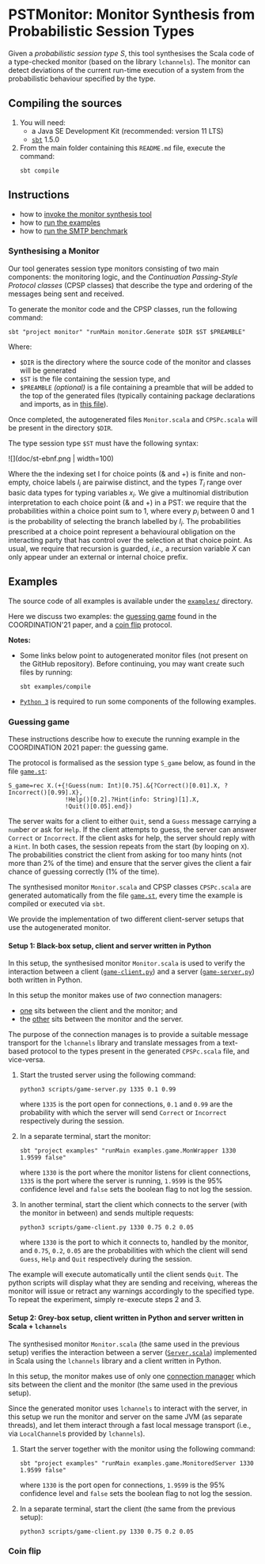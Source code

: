 # PSTMonitor: Monitor Synthesis from Probabilistic Session Types

Given a _probabilistic session type S_, this tool synthesises the Scala code of a type-checked monitor (based on the library `lchannels`). The monitor can detect deviations of the current run-time execution of a system from the probabilistic behaviour specified by the type. 

<!-- The following instructions are for recreating and executing the lottery game example (from [here](https://link.springer.com/chapter/10.1007%2F978-3-030-78142-2_7)).  -->
<!-- We assume a Unix-like operating system with Java 8 as default JRE/JDK which can be downloaded from [here](https://www.oracle.com/java/technologies/javase-jdk8-downloads.html). -->

## Compiling the sources 
  1. You will need:
     * a Java SE Development Kit (recommended: version 11 LTS)
     * [`sbt`](https://www.scala-sbt.org/download.html) 1.5.0
  2. From the main folder containing this `README.md` file, execute the command:
     ```shell
     sbt compile
     ```

## Instructions
  * how to [invoke the monitor synthesis tool](#synthesising-a-monitor)
  * how to [run the examples](#examples)
  * how to [run the SMTP benchmark](#benchmarks)

### Synthesising a Monitor

Our tool generates session type monitors consisting of two main components: the monitoring logic, and the *Continuation Passing-Style Protocol classes* (CPSP classes) that describe the type and ordering of the messages being sent and received.

To generate the monitor code and the CPSP classes, run the following command:

```shell
sbt "project monitor" "runMain monitor.Generate $DIR $ST $PREAMBLE"
```
Where:

  * `$DIR` is the directory where the source code of the monitor and classes will be generated
  * `$ST` is the file containing the session type, and
  * `$PREAMBLE` _(optional)_ is a file containing a preamble that will be added to the top of the generated files (typically containing package declarations and imports, as in [this file](examples/src/main/scala/examples/http/preamble.txt)).

Once completed, the autogenerated files `Monitor.scala` and `CPSPc.scala` will be present in the directory `$DIR`. 

The type session type `$ST` must have the following syntax:

![](doc/st-ebnf.png | width=100)

Where the the indexing set I for choice points (& and +) is finite and non-empty, choice labels _l<sub>i</sub>_ are pairwise distinct, and the types _T<sub>i</sub>_ range over basic data types for typing variables _x<sub>i</sub>_. We give a multinomial distribution interpretation to each choice point (& and +) in a PST: we require that the probabilities within a choice point sum to 1, where every _p<sub>i</sub>_ between 0 and 1 is the probability of selecting the branch labelled by _l<sub>i</sub>_. The probabilities prescribed at a choice point represent a behavioural obligation on the interacting party that has control over the selection at that choice point. As usual, we require that recursion is guarded, _i.e.,_ a recursion variable _X_ can only appear under an external or internal choice prefix.

## Examples

The source code of all examples is available under the [`examples/`](https://github.com/chrisbartoloburlo/stmonitor/tree/pstmonitor/examples/src/main/scala/examples) directory.

Here we discuss two examples: the [guessing game](#guessing-game) found in the COORDINATION'21 paper, and a [coin flip](#coin-flip) protocol.

**Notes:**

  * Some links below point to autogenerated monitor files (not present on the GitHub repository). Before continuing, you may want create such files by running:
    ```shell
    sbt examples/compile
    ```

  * [`Python 3`](https://www.python.org/downloads/) is required to run some components of the following examples.


### Guessing game

These instructions describe how to execute the running example in the COORDINATION 2021 paper: the guessing game.

The protocol is formalised as the session type `S_game` below, as found in the file [`game.st`](https://github.com/chrisbartoloburlo/stmonitor/blob/pstmonitor/examples/src/main/scala/examples/game/game.st): 
```
S_game=rec X.(+{!Guess(num: Int)[0.75].&{?Correct()[0.01].X, ?Incorrect()[0.99].X},
                !Help()[0.2].?Hint(info: String)[1].X,
                !Quit()[0.05].end})
```
The server waits for a client to either `Quit`, send a `Guess` message carrying a `num`ber or ask for `Help`. If the client attempts to guess, the server can answer `Correct` or `Incorrect`. If the client asks for help, the server should reply with a `Hint`. In both cases, the session repeats from the start (by looping on `X`). The probabilities constrict the client from asking for too many hints (not more than 2% of the time) and ensure that the server gives the client a fair chance of guessing correctly (1% of the time). 

The synthesised monitor `Monitor.scala` and CPSP classes `CPSPc.scala`  are generated automatically from the file [`game.st`](https://github.com/chrisbartoloburlo/stmonitor/blob/pstmonitor/examples/src/main/scala/examples/game/game.st), every time the example is compiled or executed via `sbt`.

We provide the implementation of two different client-server setups that use the autogenerated monitor.

#### Setup 1: Black-box setup, client and server written in Python

In this setup, the synthesised monitor `Monitor.scala` is used to verify the interaction between a client ([`game-client.py`](https://github.com/chrisbartoloburlo/stmonitor/blob/pstmonitor/scripts/game-client.py)) and a server ([`game-server.py`](https://github.com/chrisbartoloburlo/stmonitor/blob/pstmonitor/scripts/game-server.py)) both written in Python.

In this setup the monitor makes use of *two* connection managers:

  * [one](https://github.com/chrisbartoloburlo/stmonitor/blob/pstmonitor/examples/src/main/scala/examples/game/ClientConnectionManager.scala) sits between the client and the monitor; and
  * the [other](https://github.com/chrisbartoloburlo/stmonitor/blob/07d4361a67efb444fae5a1f286e24bc2e9810f36/examples/src/main/scala/examples/game/MonWrapper.scala#L13) sits between the monitor and the server. 
  
The purpose of the connection manages is to provide a suitable message transport for the `lchannels` library and translate messages from a text-based protocol to the types present in the generated `CPSPc.scala` file, and vice-versa.

1. Start the trusted server using the following command:
    ```shell
    python3 scripts/game-server.py 1335 0.1 0.99
    ```
    where `1335` is the port open for connections, `0.1` and `0.99` are the probability with which the server will send `Correct` or `Incorrect` respectively during the session.  

2. In a separate terminal, start the monitor:
   ```shell
   sbt "project examples" "runMain examples.game.MonWrapper 1330 1.9599 false"
   ```
   where `1330` is the port where the monitor listens for client connections, `1335` is the port where the server is running, `1.9599` is the 95% confidence level and `false` sets the boolean flag to not log the session.

3. In another terminal, start the client which connects to the server (with the monitor in between) and sends multiple requests:
   ```shell
   python3 scripts/game-client.py 1330 0.75 0.2 0.05
   ```
   where `1330` is the port to which it connects to, handled by the monitor, and `0.75`, `0.2`, `0.05` are the probabilities with which the client will send `Guess`, `Help` and `Quit` respectively during the session. 

The example will execute automatically until the client sends `Quit`. The python scripts will display what they are sending and receiving, whereas the monitor will issue or retract any warnings accordingly to the specified type. To repeat the experiment, simply re-execute steps 2 and 3. 

#### Setup 2: Grey-box setup, client written in Python and server written in Scala + `lchannels` 

The synthesised monitor `Monitor.scala` (the same used in the previous setup) verifies the interaction between a server ([`Server.scala`](https://github.com/chrisbartoloburlo/stmonitor/blob/pstmonitor/examples/src/main/scala/examples/game/Server.scala)) implemented in Scala using the `lchannels` library and a client written in Python. 
 
In this setup, the monitor makes use of only one [connection manager](https://github.com/chrisbartoloburlo/stmonitor/blob/pstmonitor/examples/src/main/scala/examples/game/ClientConnectionManager.scala) which sits between the client and the monitor (the same used in the previous setup). 
 
Since the generated monitor uses `lchannels` to interact with the server, in this setup we run the monitor and server on the same JVM (as separate threads), and let them interact through a fast local message transport (i.e., via `LocalChannel`s provided by `lchannels`).

1. Start the server together with the monitor using the following command:
    ```shell
    sbt "project examples" "runMain examples.game.MonitoredServer 1330 1.9599 false"
    ```
    where `1330` is the port open for connections, `1.9599` is the 95% confidence level and `false` sets the boolean flag to not log the session. 

2. In a separate terminal, start the client (the same from the previous setup):
   ```
   python3 scripts/game-client.py 1330 0.75 0.2 0.05
   ```


### Coin flip

   
<!-- The setup should now be running. If both the client and the server were started with the probabilities as specified within the type, the monitor should not issue any warnings. The server keeps executing until it is explicitly terminated. Therefore, one can try executing a different experiment by repeating steps 2 and 3. Apart from changing the specified `z-value` for the monitor, one can also try changing the probabilities of the client such that they violate those specified within the type, which would trigger the monitor to issue warnings. In a similar manner, the server can also be initialised in such a way the monitor issues warnings on its behaviour. -->
